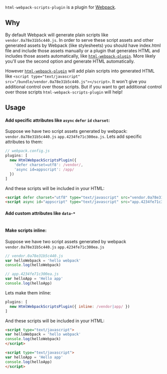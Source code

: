 `html-webpack-scripts-plugin` is a plugin for [Webpack](https://webpack.js.org/).

## Why
By default Webpack will generate plain scripts like `vendor.0a78e31b5c440.js`. In order to serve these script assets and other generated assets by Webpack (like stylesheets) you should have index.html file and include those assets manually or a plugin that generates HTML and includes those assets automatically, like [`html-webpack-plugin`](https://www.npmjs.com/package/html-webpack-plugin).
More likely you'll use the second option and generate HTML automatically.

However [`html-webpack-plugin`](https://www.npmjs.com/package/html-webpack-plugin) will add plain scripts into generated HTML like
`<script type="text/javascript" src="/bundle/vendor.0a78e31b5c440.js"></script>`. It won't give you additional control over those scripts.
But if you want to get additional control over those scripts `html-webpack-scripts-plugin` will help!

Usage
----------------------
#### Add specific attributes like `async` `defer` `id` `charset`:

Suppose we have two script assets generated by webpack: `vendor.0a78e31b5c440.js` `app.4234fe71c300ea.js`.
Lets add specific attributes to them:
```js
// webpack.config.js
plugins: [
  new HtmlWebpackScriptsPlugin({
    'defer charset=utf8': /vendor/,
    'async id=appscript': /app/
  })
]
```

And these scripts will be included in your HTML:
```html
<script defer charset="utf8" type="text/javascript" src="vendor.0a78e31b5c440.js"></script>
<script async id="appscript" type="text/javascript" src="app.4234fe71c300ea.js"></script>
```

#### Add custom attributes like `data-*`
```js
```

#### Make scripts inline:
Suppose we have two script assets generated by webpack `vendor.0a78e31b5c440.js` `app.4234fe71c300ea.js`
```js
// vendor.0a78e31b5c440.js
var helloWebpack = 'hello webpack'
console.log(helloWebpack)
```
```js
// app.4234fe71c300ea.js
var helloApp = 'Hello app'
console.log(helloApp)
```

Lets make them inline:
```js
plugins: [
  new HtmlWebpackScriptsPlugin({ inline: /vendor|app/ })
]
```

And these scripts will be included in your HTML:
```html
<script type="text/javascript">
var helloWebpack = 'hello webpack'
console.log(helloWebpack)
</script>

<script type="text/javascript">
var helloApp = 'Hello app'
console.log(helloApp)
</script>

```
